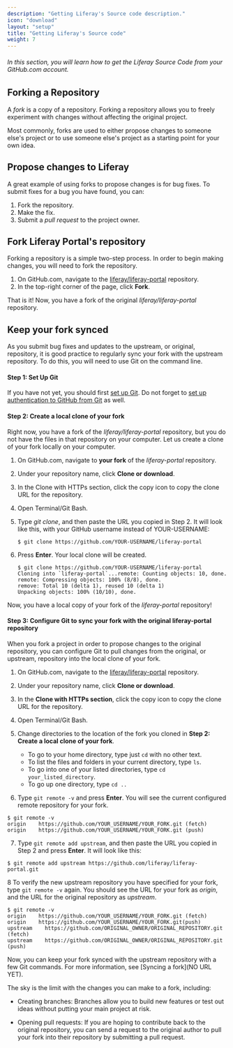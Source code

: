 ```yaml
---
description: "Getting Liferay's Source code description."
icon: "download"
layout: "setup"
title: "Getting Liferay's Source code"
weight: 7
---
```


###### In this section, you will learn how to get the Liferay Source Code from your GitHub.com account.

<article id="forkingARepository">

## Forking a Repository

A *fork* is a copy of a repository. Forking a repository allows you to freely experiment with changes without affecting the original project.

Most commonly, forks are used to either propose changes to someone else's project or to use someone else's project as a starting point for your own idea.

</article>

<article id="proposeChanges">

## Propose changes to Liferay

A great example of using forks to propose changes is for bug fixes. To submit fixes for a bug you have found, you can:

1. Fork the repository.
2. Make the fix.
3. Submit a *pull request* to the project owner.

</article>

<article id="forkLiferay">

## Fork Liferay Portal's repository

Forking a repository is a simple two-step process. In order to begin making changes, you will need to fork the repository.

1. On GitHub.com, navigate to the [liferay/liferay-portal](https://github.com/liferay/liferay-portal)  repository.
2. In the top-right corner of the page, click **Fork**.

That is it! Now, you have a fork of the original *liferay/liferay-portal* repository.

</article>

<article id="keepingForkSynced">

## Keep your fork synced

As you submit bug fixes and updates to the upstream, or original, repository, it is good practice to regularly sync your fork with the upstream repository. To do this, you will need to use Git on the command line.

#### Step 1: Set Up Git

If you have not yet, you should first [set up Git](/setup/setting-up-git.html). Do not forget to [set up authentication to GitHub from Git](/setup/setting-up-git.html#article3) as well.

#### Step 2: Create a local clone of your fork

Right now, you have a fork of the *liferay/liferay-portal* repository, but you do not have the files in that repository on your computer. Let us create a clone of your fork locally on your computer.

1. On GitHub.com, navigate to **your fork** of the *liferay-portal* repository.
2. Under your repository name, click **Clone or download**.
3. In the Clone with HTTPs section, click the copy icon to copy the clone URL for the repository.
4. Open Terminal/Git Bash.
5. Type *git clone*, and then paste the URL you copied in Step 2. It will look like this, with your GitHub username instead of YOUR-USERNAME:

	```
	$ git clone https://github.com/YOUR-USERNAME/liferay-portal
	```

6. Press **Enter**. Your local clone will be created.

	```
	$ git clone https://github.com/YOUR-USERNAME/liferay-portal
	Cloning into `liferay-portal`...remote: Counting objects: 10, done.
	remote: Compressing objects: 100% (8/8), done.
	remove: Total 10 (delta 1), reused 10 (delta 1)
	Unpacking objects: 100% (10/10), done.
	```

Now, you have a local copy of your fork of the *liferay-portal* repository!

#### Step 3: Configure Git to sync your fork with the original liferay-portal repository

When you fork a project in order to propose changes to the original repository, you can configure Git to pull changes from the original, or upstream, repository into the local clone of your fork.

1. On GitHub.com, navigate to the [liferay/liferay-portal](https://github.com/liferay/liferay-portal) repository.
2. Under your repository name, click **Clone or download**.
3. In the **Clone with HTTPs section**, click the copy icon to copy the clone URL for the repository.
4. Open Terminal/Git Bash.
5. Change directories to the location of the fork you cloned in **Step 2: Create a local clone of your fork**.

	- To go to your home directory, type just `cd` with no other text.
	- To list the files and folders in your current directory, type `ls`.
	- To go into one of your listed directories, type `cd your_listed_directory`.
	- To go up one directory, type `cd ..`

6. Type `git remote -v` and press **Enter**. You will see the current configured remote repository for your fork.

```
$ git remote -v
origin    https://github.com/YOUR_USERNAME/YOUR_FORK.git (fetch)
origin    https://github.com/YOUR_USERNAME/YOUR_FORK.git (push)
```

7. Type `git remote add upstream`, and then paste the URL you copied in Step 2 and press **Enter**. It will look like this:

```
$ git remote add upstream https://github.com/liferay/liferay-portal.git
```

8 To verify the new upstream repository you have specified for your fork, type `git remote -v` again. You should see the URL for your fork as *origin*, and the URL for the original repository as *upstream*.

```
$ git remote -v
origin    https://github.com/YOUR_USERNAME/YOUR_FORK.git (fetch)
origin    https://github.com/YOUR_USERNAME/YOUR_FORK.git(push)
upstream    https://github.com/ORIGINAL_OWNER/ORIGINAL_REPOSITORY.git (fetch)
upstream    https://github.com/ORIGINAL_OWNER/ORIGINAL_REPOSITORY.git (push)
```

Now, you can keep your fork synced with the upstream repository with a few Git commands. For more information, see [Syncing a fork](NO URL YET).


</article>

<article id="forkingPossibilities">

The sky is the limit with the changes you can make to a fork, including:

- Creating branches: Branches allow you to build new features or test out ideas without putting your main project at risk.

- Opening pull requests: If you are hoping to contribute back to the original repository, you can send a request to the original author to pull your fork into their repository by submitting a pull request.

</article>